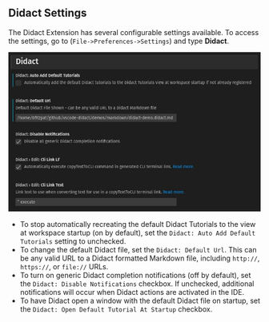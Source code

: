 ## Didact Settings 

The Didact Extension has several configurable settings available. To access the settings, go to (`File->Preferences->Settings`) and type **Didact**.

![Didact Settings](./images/settings.jpg)

* To stop automatically recreating the default Didact Tutorials to the view at workspace startup (on by default), set the `Didact: Auto Add Default Tutorials` setting to unchecked.
* To change the default Didact file, set the `Didact: Default Url`. This can be any valid URL to a Didact formatted Markdown file, including `http://`, `https://`, or `file://` URLs.
* To turn on generic Didact completion notifications (off by default), set the `Didact: Disable Notifications` checkbox. If unchecked, additional notifications will occur when Didact actions are activated in the IDE.
* To have Didact open a window with the default Didact file on startup, set the `Didact: Open Default Tutorial At Startup` checkbox.
